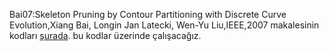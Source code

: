 Bai07:Skeleton Pruning by Contour Partitioning with Discrete Curve
Evolution,Xiang Bai, Longin Jan Latecki, Wen-Yu Liu,IEEE,2007 makalesinin
kodları [şurada](http://www.ehu.es/ccwintco/uploads/a/a0/Skeleton2Graph.zip).
bu kodlar üzerinde çalışacağız.
